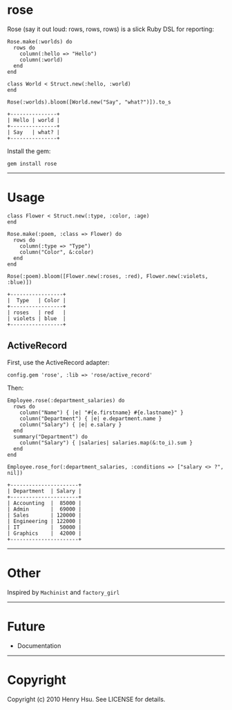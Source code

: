 # rose

Rose (say it out loud: rows, rows, rows) is a slick Ruby DSL for reporting:

    Rose.make(:worlds) do
      rows do
        column(:hello => "Hello")
        column(:world)
      end
    end
    
    class World < Struct.new(:hello, :world)
    end
    
    Rose(:worlds).bloom([World.new("Say", "what?")]).to_s
    
    +---------------+
    | Hello | world |
    +---------------+
    | Say   | what? |
    +---------------+

Install the gem:

    gem install rose


*****

# Usage

    class Flower < Struct.new(:type, :color, :age)
    end
    
    Rose.make(:poem, :class => Flower) do
      rows do
        column(:type => "Type")
        column("Color", &:color)
      end
    end
    
    Rose(:poem).bloom([Flower.new(:roses, :red), Flower.new(:violets, :blue)])
    
    +-----------------+
    |  Type   | Color |
    +-----------------+
    | roses   | red   |
    | violets | blue  |
    +-----------------+

## ActiveRecord

First, use the ActiveRecord adapter:

    config.gem 'rose', :lib => 'rose/active_record'

Then:
  
    Employee.rose(:department_salaries) do
      rows do
        column("Name") { |e| "#{e.firstname} #{e.lastname}" }
        column("Department") { |e| e.department.name }
        column("Salary") { |e| e.salary }
      end
      summary("Department") do
        column("Salary") { |salaries| salaries.map(&:to_i).sum }
      end
    end
    
    Employee.rose_for(:department_salaries, :conditions => ["salary <> ?", nil])
    
    +----------------------+
    | Department  | Salary |
    +----------------------+
    | Accounting  |  85000 |
    | Admin       |  69000 |
    | Sales       | 120000 |
    | Engineering | 122000 |
    | IT          |  50000 |
    | Graphics    |  42000 |
    +----------------------+

*****

# Other

Inspired by `Machinist` and `factory_girl`

*****

# Future

* Documentation

*****

# Copyright

Copyright (c) 2010 Henry Hsu. See LICENSE for details.